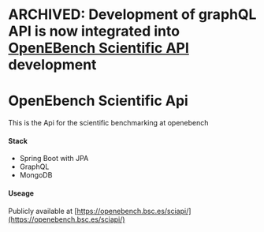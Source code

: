 # ARCHIVED: Development of graphQL API is now integrated into [OpenEBench Scientific API](https://gitlab.bsc.es/inb/iechor/openebench/openebench-rest-api) development

# OpenEbench Scientific Api

This is the Api for the scientific benchmarking at openebench

#### Stack

-   Spring Boot with JPA
-   GraphQL
-   MongoDB

#### Useage

Publicly available at [https://openebench.bsc.es/sciapi/](https://openebench.bsc.es/sciapi/)

